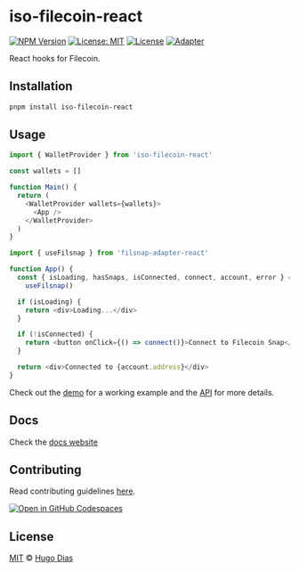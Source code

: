 # iso-filecoin-react

[![NPM Version](https://img.shields.io/npm/v/iso-filecoin-react.svg)](https://www.npmjs.com/package/iso-filecoin-react)
[![License: MIT](https://img.shields.io/badge/License-MIT-yellow.svg)](https://opensource.org/licenses/MIT)
[![License](https://img.shields.io/badge/License-Apache%202.0-blue.svg)](https://opensource.org/licenses/Apache-2.0)
[![Adapter](https://github.com/filecoin-project/filsnap/actions/workflows/iso-filecoin-react.yml/badge.svg)](https://github.com/filecoin-project/filsnap/actions/workflows/iso-filecoin-react.yml)

React hooks for Filecoin.

## Installation

```bash
pnpm install iso-filecoin-react
```

## Usage

```js
import { WalletProvider } from 'iso-filecoin-react'

const wallets = []

function Main() {
  return (
    <WalletProvider wallets={wallets}>
      <App />
    </WalletProvider>
  )
}
```

```js
import { useFilsnap } from 'filsnap-adapter-react'

function App() {
  const { isLoading, hasSnaps, isConnected, connect, account, error } =
    useFilsnap()

  if (isLoading) {
    return <div>Loading...</div>
  }

  if (!isConnected) {
    return <button onClick={() => connect()}>Connect to Filecoin Snap</button>
  }

  return <div>Connected to {account.address}</div>
}
```

Check out the [demo](../../examples/demo) for a working example and the [API](https://filecoin-project.github.io/filsnap/modules/filsnap_adapter_react.html) for more details.

## Docs

Check the [docs website](https://hugomrdias.github.io/filecoin)

## Contributing

Read contributing guidelines [here](../../.github/CONTRIBUTING.md).

[![Open in GitHub Codespaces](https://github.com/codespaces/badge.svg)](https://codespaces.new/hugomrdias/filecoin)

## License

[MIT](../../license) © [Hugo Dias](http://hugodias.me)

